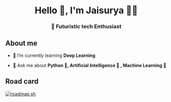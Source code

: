 <h1 align="center">Hello 👋, I'm Jaisurya 👨‍🚀</h1>
<h3 align="center"> 🚀 Futuristic tech Enthusiast</h3>

## About me
- 🌱 I’m currently learning **Deep Learning**

- 💬 Ask me about **Python 🐍, Artificial Intelligence 🧠 , Machine Learning 🤖**

## Road card
<a href="https://roadmap.sh"><img src="https://api.roadmap.sh/v1-badge/tall/6498431ed99c9d673194a8f5?variant=dark" alt="roadmap.sh"/></a>
